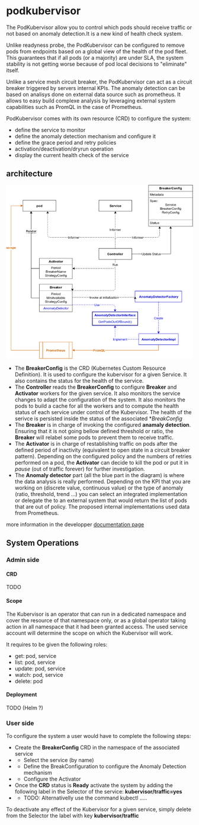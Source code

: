 # podkubervisor

The PodKubervisor allow you to control which pods should receive traffic or not based on anomaly detection.It is a new kind of health check system.

Unlike readyness probe, the PodKubervisor can be configured to remove pods from endpoints based on a global view of the health of the pod fleet.
This guarantees that if all pods (or a majority) are under SLA, the system stability is not getting worse because of pod local decisions to "eliminate" itself.


Unlike a service mesh circuit breaker, the PodKubervisor can act as a circuit breaker triggered by servers internal KPIs.
The anomaly detection can be based on analisys done on external data source such as prometheus. It allows to easy build complexe analysis by leveraging external system capabilities such as PromQL in the case of Prometheus.

PodKubervisor comes with its own resource (CRD) to configure the system:
- define the service to monitor
- define the anomaly detection mechanism and configure it
- define the grace period and retry policies
- activation/deactivation/dryrun operation
- display the current health check of the service


## architecture

![architecture diagram][diagram1]

[diagram1]: ./docs/imgs/diagram1.png

- The **BreakerConfig** is the CRD (Kubernetes Custom Resource Definition). It is used to configure the kubervisor for a given Service. It also contains the status for the health of the service.
- The **Controller** reads the **BreakerConfig** to configure **Breaker** and **Activator** workers for the given service. It also monitors the service changes to adapt the configuration of the system. It also monitors the pods to build a cache for all the workers and to compute the health status of each service under control of the Kubervisor. The health of the serivce is persisted inside the status of the associated **BreakConfig*
- The **Breaker** is in charge of invoking the configured **anamaly detection**. Ensuring that it is not going bellow defined threshold or ratio, the **Breaker** will relabel some pods to prevent them to receive traffic.
- The **Activator** is in charge of restablishing traffic on pods after the defined period of inactivity (equivalent to open state in a circuit breaker pattern). Depending on the configured policy and the numbers of retries performed on a pod, the **Activator** can decide to kill the pod or put it in *pause* (out of traffic forever) for further investigation.
- The **Anomaly detector** part (all the blue part in the diagram) is where the data analysis is really performed. Depending on the KPI that you are working on (discrete value, continuous value) or the type of anomaly (ratio, threshold, trend ...) you can select an integrated implementation or delegate the to an external system that would return the list of pods that are out of policy. The proposed internal implementations used data from Prometheus.

more information in the developper [documentation page](./docs/developper_docs.md)

## System Operations

### Admin side

#### CRD

TODO

#### Scope

The Kubervisor is an operator that can run in a dedicated namespace and cover the resource of that namespace only, or as a global operator taking action in all namespace that it had been granted access. The used service account will determine the scope on which the Kubervisor will work.

It requires to be given the following roles:
- get:          pod, service
- list:         pod, service
- update:       pod, service
- watch:        pod, service
- delete:       pod

#### Deployment

TODO (Helm ?)

### User side

To configure the system a user would have to complete the following steps:

- Create the **BreakerConfig** CRD in the namespace of the associated service
- - Select the service (by name)
- - Define the BreakConfiguration to configure the Anomaly Detection mechanism
- - Configure the Activator
- Once the **CRD** status is **Ready** activate the system by adding the following label in the Selector of the service: **kubervisor/traffic=yes**
- - TODO: Alternativelly use the command kubectl .....

To deactivate any effect of the Kubervisor for a given service, simply delete from the Selector the label with key **kubervisor/traffic**


